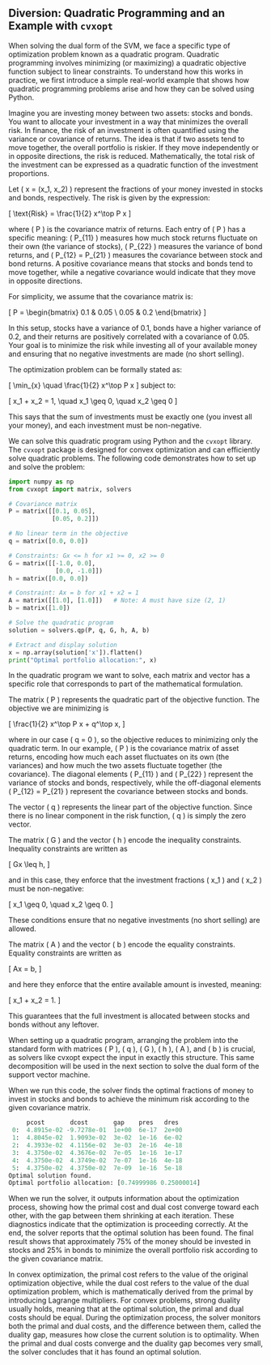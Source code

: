 ## Diversion: Quadratic Programming and an Example with `cvxopt`

When solving the dual form of the SVM, we face a specific type of optimization problem known as a quadratic program. Quadratic programming involves minimizing (or maximizing) a quadratic objective function subject to linear constraints. To understand how this works in practice, we first introduce a simple real-world example that shows how quadratic programming problems arise and how they can be solved using Python.

Imagine you are investing money between two assets: stocks and bonds. You want to allocate your investment in a way that minimizes the overall risk. In finance, the risk of an investment is often quantified using the variance or covariance of returns. The idea is that if two assets tend to move together, the overall portfolio is riskier. If they move independently or in opposite directions, the risk is reduced. Mathematically, the total risk of the investment can be expressed as a quadratic function of the investment proportions.

Let \( x = (x_1, x_2) \) represent the fractions of your money invested in stocks and bonds, respectively. The risk is given by the expression:

\[
\text{Risk} = \frac{1}{2} x^\top P x
\]

where \( P \) is the covariance matrix of returns. Each entry of \( P \) has a specific meaning: \( P_{11} \) measures how much stock returns fluctuate on their own (the variance of stocks), \( P_{22} \) measures the variance of bond returns, and \( P_{12} = P_{21} \) measures the covariance between stock and bond returns. A positive covariance means that stocks and bonds tend to move together, while a negative covariance would indicate that they move in opposite directions.

For simplicity, we assume that the covariance matrix is:

\[
P = \begin{bmatrix} 0.1 & 0.05 \\ 0.05 & 0.2 \end{bmatrix}
\]

In this setup, stocks have a variance of 0.1, bonds have a higher variance of 0.2, and their returns are positively correlated with a covariance of 0.05. Your goal is to minimize the risk while investing all of your available money and ensuring that no negative investments are made (no short selling).

The optimization problem can be formally stated as:

\[
\min_{x} \quad \frac{1}{2} x^\top P x
\]
subject to:

\[
x_1 + x_2 = 1, \quad x_1 \geq 0, \quad x_2 \geq 0
\]

This says that the sum of investments must be exactly one (you invest all your money), and each investment must be non-negative.

We can solve this quadratic program using Python and the `cvxopt` library. The `cvxopt` package is designed for convex optimization and can efficiently solve quadratic problems. The following code demonstrates how to set up and solve the problem:

```python
import numpy as np
from cvxopt import matrix, solvers

# Covariance matrix
P = matrix([[0.1, 0.05],
            [0.05, 0.2]])

# No linear term in the objective
q = matrix([0.0, 0.0])

# Constraints: Gx <= h for x1 >= 0, x2 >= 0
G = matrix([[-1.0, 0.0],
             [0.0, -1.0]])
h = matrix([0.0, 0.0])

# Constraint: Ax = b for x1 + x2 = 1
A = matrix([[1.0], [1.0]])   # Note: A must have size (2, 1)
b = matrix([1.0])

# Solve the quadratic program
solution = solvers.qp(P, q, G, h, A, b)

# Extract and display solution
x = np.array(solution['x']).flatten()
print("Optimal portfolio allocation:", x)
```

In the quadratic program we want to solve, each matrix and vector has a specific role that corresponds to part of the mathematical formulation.

The matrix \( P \) represents the quadratic part of the objective function. The objective we are minimizing is

\[
\frac{1}{2} x^\top P x + q^\top x,
\]

where in our case \( q = 0 \), so the objective reduces to minimizing only the quadratic term. In our example, \( P \) is the covariance matrix of asset returns, encoding how much each asset fluctuates on its own (the variances) and how much the two assets fluctuate together (the covariance). The diagonal elements \( P_{11} \) and \( P_{22} \) represent the variance of stocks and bonds, respectively, while the off-diagonal elements \( P_{12} = P_{21} \) represent the covariance between stocks and bonds.

The vector \( q \) represents the linear part of the objective function. Since there is no linear component in the risk function, \( q \) is simply the zero vector.

The matrix \( G \) and the vector \( h \) encode the inequality constraints. Inequality constraints are written as

\[
Gx \leq h,
\]

and in this case, they enforce that the investment fractions \( x_1 \) and \( x_2 \) must be non-negative:

\[
x_1 \geq 0, \quad x_2 \geq 0.
\]

These conditions ensure that no negative investments (no short selling) are allowed.

The matrix \( A \) and the vector \( b \) encode the equality constraints. Equality constraints are written as

\[
Ax = b,
\]

and here they enforce that the entire available amount is invested, meaning:

\[
x_1 + x_2 = 1.
\]

This guarantees that the full investment is allocated between stocks and bonds without any leftover.

When setting up a quadratic program, arranging the problem into the standard form with matrices \( P \), \( q \), \( G \), \( h \), \( A \), and \( b \) is crucial, as solvers like cvxopt expect the input in exactly this structure. This same decomposition will be used in the next section to solve the dual form of the support vector machine.

When we run this code, the solver finds the optimal fractions of money to invest in stocks and bonds to achieve the minimum risk according to the given covariance matrix. 

```python
     pcost       dcost       gap    pres   dres
 0:  4.8915e-02 -9.7278e-01  1e+00  6e-17  2e+00
 1:  4.8045e-02  1.9093e-02  3e-02  1e-16  6e-02
 2:  4.3933e-02  4.1156e-02  3e-03  2e-16  4e-18
 3:  4.3750e-02  4.3676e-02  7e-05  1e-16  1e-17
 4:  4.3750e-02  4.3749e-02  7e-07  1e-16  4e-18
 5:  4.3750e-02  4.3750e-02  7e-09  1e-16  5e-18
Optimal solution found.
Optimal portfolio allocation: [0.74999986 0.25000014]
```

When we run the solver, it outputs information about the optimization process, showing how the primal cost and dual cost converge toward each other, with the gap between them shrinking at each iteration. These diagnostics indicate that the optimization is proceeding correctly. At the end, the solver reports that the optimal solution has been found. The final result shows that approximately 75% of the money should be invested in stocks and 25% in bonds to minimize the overall portfolio risk according to the given covariance matrix.

In convex optimization, the primal cost refers to the value of the original optimization objective, while the dual cost refers to the value of the dual optimization problem, which is mathematically derived from the primal by introducing Lagrange multipliers. For convex problems, strong duality usually holds, meaning that at the optimal solution, the primal and dual costs should be equal. During the optimization process, the solver monitors both the primal and dual costs, and the difference between them, called the duality gap, measures how close the current solution is to optimality. When the primal and dual costs converge and the duality gap becomes very small, the solver concludes that it has found an optimal solution.